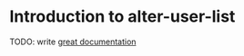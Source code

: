 # Introduction to alter-user-list

TODO: write [great documentation](http://jacobian.org/writing/what-to-write/)
